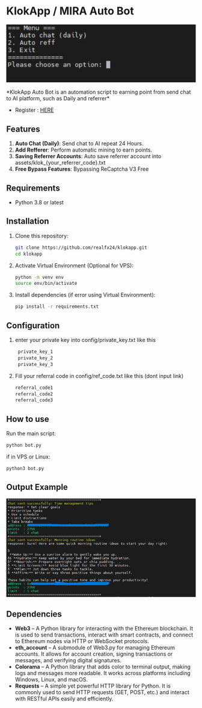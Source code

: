 # KlokApp / MIRA Auto Bot
<p align="center">
    <img width="600" alt="image" src="img1.png">
</p>
*KlokApp Auto Bot is an automation script to earning point from send chat to AI platform, such as Daily and referrer*

- Register : [HERE](https://klokapp.ai?referral_code=L7USVPYL)

## Features
1. **Auto Chat (Daily)**: Send chat to AI repeat 24 Hours.
2. **Add Refferer**: Perform automatic mining to earn points.
3. **Saving Referrer Accounts**: Auto save referrer account into assets/klok_{your_referrer_code}.txt
4. **Free Bypass Features**: Bypassing ReCaptcha V3 Free

## Requirements
- Python 3.8 or latest

## Installation
1. Clone this repository:
   ```bash
   git clone https://github.com/realfx24/klokapp.git
   cd klokapp
   ```

2. Activate Virtual Environment (Optional for VPS):
   ```bash
   python -m venv env
   source env/bin/activate
   ```

3. Install dependencies (if error using Virtual Environment):
   ```bash
   pip install -r requirements.txt
   ```

## Configuration
1. enter your private key into config/private_key.txt like this
   ```bash
    private_key_1
    private_key_2
    private_key_3
   ```

2. Fill your referral code in config/ref_code.txt like this (dont input link)
   ```bash
   referral_code1
   referral_code2
   referral_code3
   ```

## How to use
Run the main script:
   ```bash
   python bot.py
   ```
   if in VPS or Linux:
   ```bash
   python3 bot.py
   ```
## Output Example
<p align="center">
    <img width="600" alt="image" src="img2.png">
</p>

## Dependencies
- **Web3** – A Python library for interacting with the Ethereum blockchain. It is used to send transactions, interact with smart contracts, and connect to Ethereum nodes via HTTP or WebSocket protocols.
- **eth_account** – A submodule of Web3.py for managing Ethereum accounts. It allows for account creation, signing transactions or messages, and verifying digital signatures.
- **Colorama** – A Python library that adds color to terminal output, making logs and messages more readable. It works across platforms including Windows, Linux, and macOS.
- **Requests** – A simple yet powerful HTTP library for Python. It is commonly used to send HTTP requests (GET, POST, etc.) and interact with RESTful APIs easily and efficiently.
